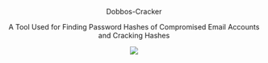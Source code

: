 <p align="center">Dobbos-Cracker
<p align="center">A Tool Used for Finding Password Hashes of Compromised Email Accounts and Cracking Hashes
<p align="center"><img src="https://imgur.com/QWTSmxr.jpg">

